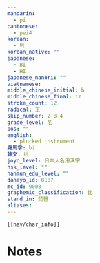 ```yaml
---
mandarin:
  - pí
cantonese:
  - pei4
korean:
  - 비
korean_native: ""
japanese:
  - BI
  - HI
japanese_nanori: ""
vietnamese:
middle_chinese_initial: b
middle_chinese_final: iɪ
stroke_count: 12
radical: 玉
skip_number: 2-8-4
grade_level: 名
pos: ""
english:
  - plucked instrument
羅馬字: bi
韓文: 비
joyo_level: 日本人名用漢字
hsk_level: ""
hanmun_edu_level: ""
danayo_id: 8187
mc_id: 9008
graphemic_classification: 比
stand_in: 琵琶
aliases:
---
```

```meta-bind-embed
[[nav/char_info]]
```

# Notes

